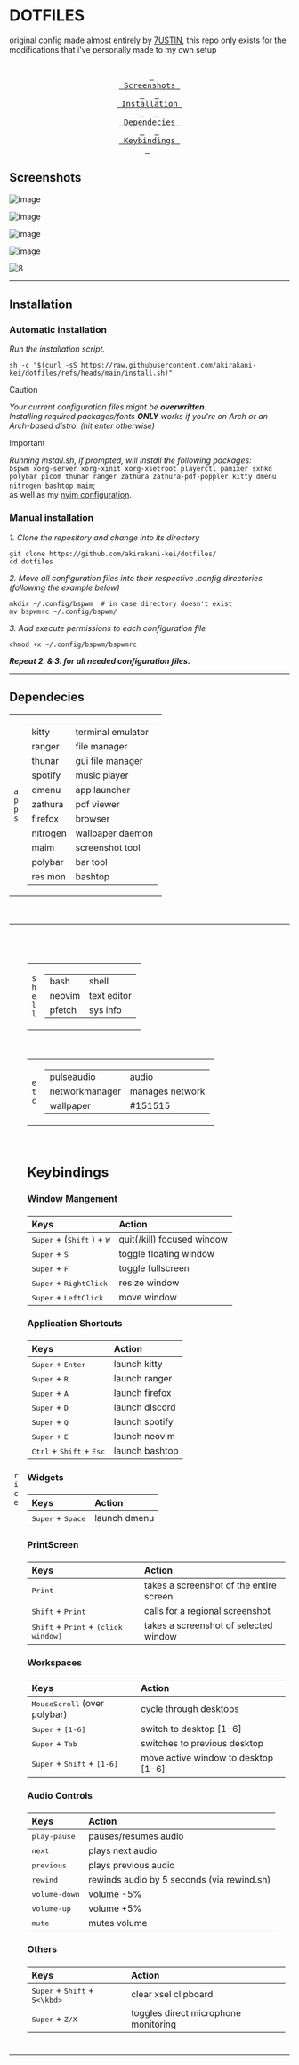 # DOTFILES

original config made almost entirely by [7USTIN](https://github.com/7USTIN/dotfiles/), this repo only exists for the modifications that i've personally made to my own setup
<br> <br>

<div align = center>
  
&ensp;[<kbd> <br> Screenshots <br> </kbd>](#Screenshots)&ensp;
&ensp;[<kbd> <br> Installation <br> </kbd>](#Installation)&ensp;
&ensp;[<kbd> <br> Dependecies <br> </kbd>](#Dependecies)&ensp;
&ensp;[<kbd> <br> Keybindings <br> </kbd>](#Keybindings)&ensp;

</div>

## Screenshots

![image](https://github.com/user-attachments/assets/d9d109c1-9ac7-4128-85b8-2d1a268eb828)

![image](https://github.com/user-attachments/assets/d5be99c6-5f15-424c-9eb1-f49359a2b07c)

![image](https://github.com/user-attachments/assets/2c4ffa84-03a4-4587-8551-fba234395563)

![image](https://github.com/user-attachments/assets/2ca33859-1702-43dc-b7b1-d4d8674db207)


![8](https://github.com/user-attachments/assets/ad0eb6c6-35ba-4b21-8eed-ecf8e1cf7ad1)


-----




## Installation

### Automatic installation
*Run the installation script.* <br>
```shell
sh -c "$(curl -sS https://raw.githubusercontent.com/akirakani-kei/dotfiles/refs/heads/main/install.sh)"
```

> [!CAUTION]
> *Your current configuration files might be **overwritten**.* <br> *Installing required packages/fonts **ONLY** works if you're on Arch or an Arch-based distro. (hit enter otherwise)*

> [!IMPORTANT]
> *Running *install.sh*, if prompted, will install the following packages:* <br>
`bspwm xorg-server xorg-xinit xorg-xsetroot playerctl pamixer sxhkd polybar picom thunar ranger zathura zathura-pdf-poppler kitty dmenu nitrogen bashtop maim`; <br>
> as well as my [nvim configuration](https://github.com/akirakani-kei/nvim-conf).

### Manual installation

*1. Clone the repository and change into its directory* <br>
```shell
git clone https://github.com/akirakani-kei/dotfiles/
cd dotfiles
```
*2. Move all configuration files into their respective .config directories (following the example below)* <br>
```shell
mkdir ~/.config/bspwm  # in case directory doesn't exist
mv bspwmrc ~/.config/bspwm/
```
*3. Add execute permissions to each configuration file* <br>
```shell
chmod +x ~/.config/bspwm/bspwmrc
```

***Repeat 2. & 3. for all needed configuration files.***
<br>

----

## Dependecies

<table><tr><td>
  <code>a</code><br><code>p</code><br><code>p</code><br><code>s</code><br></td><td><table>
  <tr><td>kitty</td><td>terminal emulator</td></tr>
  <tr><td>ranger</td><td>file manager</td></tr>
  <tr><td>thunar</td><td>gui file manager</td></tr>
  <tr><td>spotify</td><td>music player</td></tr>
  <tr><td>dmenu</td><td>app launcher</td></tr>
  <tr><td>zathura</td><td>pdf viewer</td></tr>
  <tr><td>firefox</td><td>browser</td></tr>
  <tr><td>nitrogen</td><td>wallpaper daemon</td></tr>
  <tr><td>maim</td><td>screenshot tool</td></tr>
  <tr><td>polybar</td><td>bar tool</td></tr>
  <tr><td>res mon</td><td>bashtop</td></tr>
  </table>
</td></tr></table>

<br>

<table><tr><td>
  <code>r</code><br><code>i</code><br><code>c</code><br><code>e</code><br></td><td><table>

</td></tr></table>

<br>

<table><tr><td>
  <code>s</code><br><code>h</code><br><code>e</code><br><code>l</code><br><code>l</code></td><td><table>
  <tr><td>bash</td><td>shell</td></tr>
  <tr><td>neovim</td><td>text editor</td></tr>
  <tr><td>pfetch</td><td>sys info</td></tr></table>
</td></tr></table>

<br>

<table><tr><td>
  <code>e</code><br><code>t</code><br><code>c</code></td><td><table>
  <tr><td>pulseaudio</td><td>audio</td></tr>
  <tr><td>networkmanager</td><td>manages network</td></tr>
  <tr><td>wallpaper</td><td>#151515</td></tr>
  </table>
</td></tr></table>

<br>

## Keybindings

#### Window Mangement

| Keys | Action |
| :--  | :-- |
| <kbd>Super</kbd> + (<kbd>Shift</kbd> ) + <kbd>W</kbd> | quit(/kill) focused window
| <kbd>Super</kbd> + <kbd>S</kbd> | toggle floating window
| <kbd>Super</kbd> + <kbd>F</kbd> | toggle fullscreen
| <kbd>Super</kbd> + <kbd>RightClick</kbd> | resize window
| <kbd>Super</kbd> + <kbd>LeftClick</kbd> | move window

#### Application Shortcuts

| Keys | Action |
| :--  | :-- |
| <kbd>Super</kbd> + <kbd>Enter</kbd> | launch kitty
| <kbd>Super</kbd> + <kbd>R</kbd> | launch ranger
| <kbd>Super</kbd> + <kbd>A</kbd> | launch firefox
| <kbd>Super</kbd> + <kbd>D</kbd> | launch discord
| <kbd>Super</kbd> + <kbd>Q</kbd> | launch spotify
| <kbd>Super</kbd> + <kbd>E</kbd> | launch neovim
| <kbd>Ctrl</kbd> + <kbd>Shift</kbd> + <kbd>Esc </kbd> | launch bashtop

#### Widgets

| Keys | Action |
| :--  | :-- |
| <kbd>Super</kbd> + <kbd>Space</kbd> | launch dmenu

#### PrintScreen

| Keys | Action |
| :--  | :-- |
| <kbd>Print</kbd> | takes a screenshot of the entire screen
| <kbd>Shift</kbd> + <kbd>Print</kbd> | calls for a regional screenshot
| <kbd>Shift</kbd> + <kbd>Print</kbd> + <kbd>(click window)</kbd> | takes a screenshot of selected window

#### Workspaces

| Keys | Action |
| :--  | :-- |
| <kbd>MouseScroll</kbd> (over polybar) | cycle through desktops
| <kbd>Super</kbd> + <kbd>[1-6]</kbd> | switch to desktop [1-6]
| <kbd>Super</kbd> + <kbd>Tab</kbd> | switches to previous desktop
| <kbd>Super</kbd> + <kbd>Shift</kbd> + <kbd>[1-6]</kbd> | move active window to desktop [1-6]

#### Audio Controls

| Keys | Action |
| :--  | :-- |
| <kbd>play-pause</kbd> | pauses/resumes audio
| <kbd>next</kbd> | plays next audio
| <kbd>previous</kbd> | plays previous audio
| <kbd>rewind</kbd> | rewinds audio by 5 seconds (via rewind.sh)
| <kbd>volume-down</kbd> | volume -5%
| <kbd>volume-up</kbd> | volume +5%
| <kbd>mute</kbd> | mutes volume

#### Others
| Keys | Action |
| :--  | :-- |
| <kbd>Super</kbd> + <kbd>Shift</kbd> + <kbd>S<\kbd> | clear xsel clipboard
| <kbd>Super</kbd> + <kbd>Z/X</kbd> | toggles direct microphone monitoring

<br>
